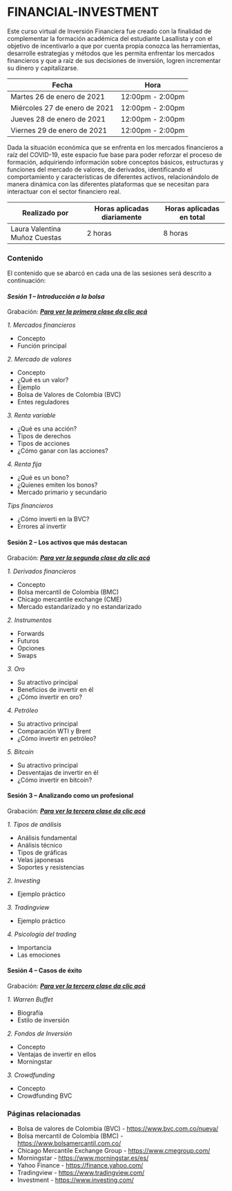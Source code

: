 # FINANCIAL-INVESTMENT

Este curso virtual de Inversión Financiera fue creado con la finalidad de complementar la formación académica del estudiante Lasallista y con el objetivo de incentivarlo a que por cuenta propia conozca las herramientas, desarrolle estrategias y métodos que les permita enfrentar los mercados financieros y que a raíz de sus decisiones de inversión, logren incrementar su dinero y capitalizarse.

| Fecha | Hora |
| --- | --- |
| Martes 26 de enero de 2021 | 12:00pm - 2:00pm |
| Miércoles 27 de enero de 2021 | 12:00pm - 2:00pm |
| Jueves 28 de enero de 2021 | 12:00pm - 2:00pm |
| Viernes 29 de enero de 2021 | 12:00pm - 2:00pm |

Dada la situación económica que se enfrenta en los mercados financieros a raíz del COVID-19, este espacio fue base para poder reforzar el proceso de formación, adquiriendo información sobre conceptos básicos, estructuras y funciones del mercado de valores, de derivados, identificando el comportamiento y características de diferentes activos, relacionándolo de manera dinámica con las diferentes plataformas que se necesitan para interactuar con el sector financiero real.

| Realizado por | Horas aplicadas diariamente | Horas aplicadas en total |
| --- | --- | --- |
|Laura Valentina Muñoz Cuestas | 2 horas | 8 horas |

### Contenido

El contenido que se abarcó en cada una de las sesiones será descrito a continuación:

#### *Sesión 1 – Introducción a la bolsa* 
Grabación: [***Para ver la primera clase da clic acá***](https://web.microsoftstream.com/video/25e101bc-9450-4cc7-94a6-06a978d64ae0)


*1. Mercados financieros*

- Concepto
- Función principal

*2. Mercado de valores*

- Concepto
- ¿Qué es un valor?
- Ejemplo
- Bolsa de Valores de Colombia (BVC)
- Entes reguladores

*3. Renta variable*

- ¿Qué es una acción?
- Tipos de derechos
- Tipos de acciones
- ¿Cómo ganar con las acciones?

*4. Renta fija*

- ¿Qué es un bono?
- ¿Quienes emiten los bonos?
- Mercado primario y secundario

*Tips financieros*

- ¿Cómo inverti en la BVC?
- Errores al invertir

#### Sesión 2 – Los activos que más destacan
Grabación: [***Para ver la segunda clase da clic acá***](https://web.microsoftstream.com/video/e74be467-ad60-4aa0-9018-83c50ac7cf78)


*1. Derivados financieros*

- Concepto
- Bolsa mercantil de Colombia (BMC)
- Chicago mercantile exchange (CME)
- Mercado estandarizado y no estandarizado

*2. Instrumentos*

- Forwards
- Futuros
- Opciones
- Swaps

*3. Oro*

- Su atractivo principal
- Beneficios de invertir en él
- ¿Cómo invertir en oro?

*4. Petróleo*

- Su atractivo principal
- Comparación WTI y Brent
- ¿Cómo invertir en petróleo?

*5. Bitcoin*

- Su atractivo principal
- Desventajas de invertir en él
- ¿Cómo invertir en bitcoin?

#### Sesión 3 – Analizando como un profesional
Grabación: [***Para ver la tercera clase da clic acá***](https://web.microsoftstream.com/video/191c2bbf-1d55-4bc0-a538-662b0523eaaa)


*1. Tipos de análisis*

- Análisis fundamental
- Análisis técnico
- Tipos de gráficas
- Velas japonesas
- Soportes y resistencias

*2. Investing*

- Ejemplo práctico 

*3. Tradingview*

- Ejemplo práctico

*4. Psicología del trading*

- Importancia
- Las emociones

#### Sesión 4 – Casos de éxito
Grabación: [***Para ver la tercera clase da clic acá***](https://web.microsoftstream.com/video/4bacea47-6428-42a1-af54-8110d6842942)


*1. Warren Buffet*

- Biografía
- Estilo de inversión

*2. Fondos de Inversión*

- Concepto
- Ventajas de invertir en ellos
- Morningstar

*3. Crowdfunding*

- Concepto
- Crowdfunding BVC

### Páginas relacionadas

- Bolsa de valores de Colombia (BVC) - https://www.bvc.com.co/nueva/
- Bolsa mercantil de Colombia (BMC) - https://www.bolsamercantil.com.co/
- Chicago Mercantile Exchange Group - https://www.cmegroup.com/
- Morningstar - https://www.morningstar.es/es/
- Yahoo Finance - https://finance.yahoo.com/
- Tradingview - https://www.tradingview.com/
- Investment - https://www.investing.com/
